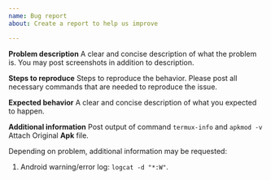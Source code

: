 ```yaml
---
name: Bug report
about: Create a report to help us improve

---
```


<!-- Important note: Refusing to provide needed information may result in issue closing. -->

**Problem description**
A clear and concise description of what the problem is. You may post screenshots in addition to description.

**Steps to reproduce**
Steps to reproduce the behavior. Please post all necessary commands that are needed to reproduce the issue.

**Expected behavior**
A clear and concise description of what you expected to happen.

**Additional information**
Post output of command `termux-info` and `apkmod -v`
Attach Original __Apk__ file.


Depending on problem, additional information may be requested:

1. Android warning/error log: `logcat -d "*:W"`.
